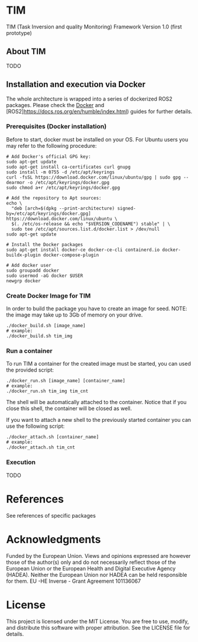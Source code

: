 # TIM
TIM (Task Inversion and quality Monitoring) Framework Version 1.0 (first prototype)

## About TIM
TODO

## Installation and execution via Docker

The whole architecture is wrapped into a series of dockerized ROS2 packages. Please check the [Docker](https://docs.docker.com/get-started/) and [ROS2]https://docs.ros.org/en/humble/index.html) guides for further details.

### Prerequisites (Docker installation)

Before to start, docker must be installed on your OS. For Ubuntu users you may refer to the following procedure:
```
# Add Docker's official GPG key:
sudo apt-get update
sudo apt-get install ca-certificates curl gnupg
sudo install -m 0755 -d /etc/apt/keyrings
curl -fsSL https://download.docker.com/linux/ubuntu/gpg | sudo gpg --dearmor -o /etc/apt/keyrings/docker.gpg
sudo chmod a+r /etc/apt/keyrings/docker.gpg

# Add the repository to Apt sources:
echo \
  "deb [arch=$(dpkg --print-architecture) signed-by=/etc/apt/keyrings/docker.gpg] https://download.docker.com/linux/ubuntu \
  $(. /etc/os-release && echo "$VERSION_CODENAME") stable" | \
  sudo tee /etc/apt/sources.list.d/docker.list > /dev/null
sudo apt-get update

# Install the Docker packages
sudo apt-get install docker-ce docker-ce-cli containerd.io docker-buildx-plugin docker-compose-plugin

# Add docker user
sudo groupadd docker
sudo usermod -aG docker $USER
newgrp docker
```


### Create Docker Image for TIM
In order to build the package you have to create an image for seed.
NOTE: the image may take up to 3Gb of memory on your drive.
```
./docker_build.sh [image_name]
# example:
./docker_build.sh tim_img
```


### Run a container
To run TIM a container for the created image must be started, you can used the provided script:
```
./docker_run.sh [image_name] [container_name]
# example:
./docker_run.sh tim_img tim_cnt
```
The shell will be automatically attached to the container. Notice that if you close this shell, the container will be closed as well.

If you want to attach a new shell to the previously started container you can use the following script:
```
./docker_attach.sh [container_name]
# example:
./docker_attach.sh tim_cnt
```


### Execution
TODO

# References
See references of specific packages

# Acknowledgments
Funded by the European Union. Views and opinions expressed are however those of the author(s) only and do not necessarily reflect those of the European Union or the European Health and Digital Executive Agency (HADEA). Neither the European Union nor HADEA can be held responsible for them. 
EU -HE Inverse - Grant Agreement 101136067 

# License
This project is licensed under the MIT License.
You are free to use, modify, and distribute this software with proper attribution. See the LICENSE file for details.